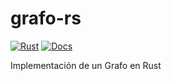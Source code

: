 # grafo-rs
[![Rust](https://github.com/GrageraE/grafo-rs/actions/workflows/rust.yml/badge.svg)](https://github.com/GrageraE/grafo-rs/actions/workflows/rust.yml)
[![Docs](https://github.com/GrageraE/grafo-rs/actions/workflows/docs.yml/badge.svg)](https://gragerae.github.io/grafo-rs/)

Implementación de un Grafo en Rust
